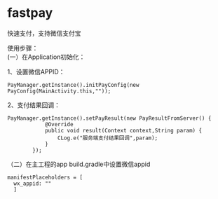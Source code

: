 # fastpay
快速支付，支持微信支付宝

使用步骤：  
(一）在Application初始化：    
  
1、设置微信APPID：  
```
PayManager.getInstance().initPayConfig(new PayConfig(MainActivity.this,""));  
```
  
2、支付结果回调：  
```
PayManager.getInstance().setPayResult(new PayResultFromServer() {  
            @Override  
            public void result(Context context,String param) {  
                CLog.e("服务端支付结果回调",param);  
            }  
        }); 
```  
  
（二）在主工程的app build.gradle中设置微信appid
```
manifestPlaceholders = [
  wx_appid: ""
  ]
```
